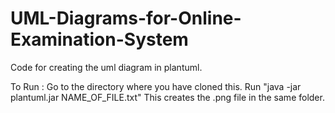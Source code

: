# UML-Diagrams-for-Online-Examination-System
Code for creating the uml diagram in plantuml. 

To Run :
Go to the directory where you have cloned this.
Run "java -jar plantuml.jar NAME_OF_FILE.txt"
This creates the .png file in the same folder.